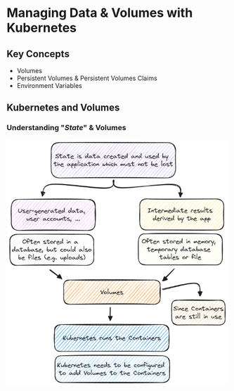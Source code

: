 # Managing Data & Volumes with Kubernetes

## Key Concepts

- Volumes
- Persistent Volumes & Persistent Volumes Claims
- Environment Variables

## Kubernetes and Volumes

### Understanding "_State_" & Volumes

![state](./docs/state.excalidraw.png)
